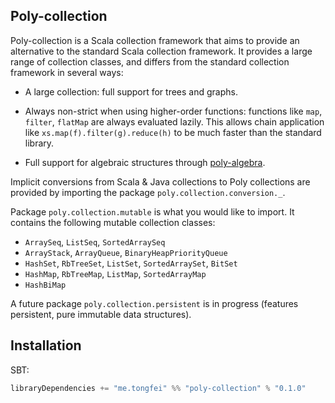 ## Poly-collection

Poly-collection is a Scala collection framework that aims to provide an alternative to the standard
 Scala collection framework. It provides a large range of collection classes, and differs from
 the standard collection framework in several ways:
 
  - A large collection: full support for trees and graphs.

  - Always non-strict when using higher-order functions: functions like `map`, `filter`, `flatMap`
  are always evaluated lazily. This allows chain application like `xs.map(f).filter(g).reduce(h)`
  to be much faster than the standard library.

  - Full support for algebraic structures through [poly-algebra](https://github.com/ctongfei/poly-algebra).

Implicit conversions from Scala & Java collections to Poly collections are provided by importing the
package `poly.collection.conversion._`.

Package `poly.collection.mutable` is what you would like to import. It contains the following mutable
collection classes:

 - `ArraySeq`, `ListSeq`, `SortedArraySeq`
 - `ArrayStack`, `ArrayQueue`, `BinaryHeapPriorityQueue`
 - `HashSet`, `RbTreeSet`, `ListSet`, `SortedArraySet`, `BitSet`
 - `HashMap`, `RbTreeMap`, `ListMap`, `SortedArrayMap`
 - `HashBiMap`


A future package `poly.collection.persistent` is in progress (features persistent, pure immutable data structures).

## Installation

SBT:

```scala
libraryDependencies += "me.tongfei" %% "poly-collection" % "0.1.0"
```
